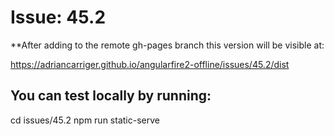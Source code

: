 # Issue: 45.2

**After adding to the remote gh-pages branch this version will be visible at:

https://adriancarriger.github.io/angularfire2-offline/issues/45.2/dist

## You can test locally by running:

cd issues/45.2
npm run static-serve
